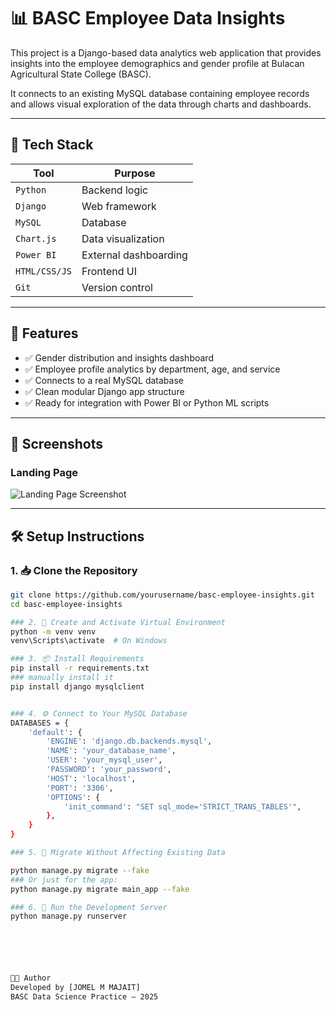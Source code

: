 # 📊 BASC Employee Data Insights

This project is a Django-based data analytics web application that provides insights into the employee demographics and gender profile at Bulacan Agricultural State College (BASC).

It connects to an existing MySQL database containing employee records and allows visual exploration of the data through charts and dashboards.

---

## 🔧 Tech Stack

| Tool                 | Purpose              |
| -------------------- | -------------------- |
| `Python`             | Backend logic        |
| `Django`             | Web framework        |
| `MySQL`              | Database             |
| `Chart.js`           | Data visualization   |
| `Power BI`           | External dashboarding|
| `HTML/CSS/JS`        | Frontend UI          |
| `Git`                | Version control      |

---

## 🧱 Features

- ✅ Gender distribution and insights dashboard  
- ✅ Employee profile analytics by department, age, and service  
- ✅ Connects to a real MySQL database  
- ✅ Clean modular Django app structure  
- ✅ Ready for integration with Power BI or Python ML scripts

---


## 📸 Screenshots

### Landing Page
![Landing Page Screenshot](assets/images/landing-page.png)

---

## 🛠️ Setup Instructions

### 1. 📥 Clone the Repository

```bash
git clone https://github.com/yourusername/basc-employee-insights.git
cd basc-employee-insights

### 2. 🐍 Create and Activate Virtual Environment
python -m venv venv
venv\Scripts\activate  # On Windows

### 3. 📦 Install Requirements
pip install -r requirements.txt
### manually install it
pip install django mysqlclient


### 4. ⚙️ Connect to Your MySQL Database
DATABASES = {
    'default': {
        'ENGINE': 'django.db.backends.mysql',
        'NAME': 'your_database_name',
        'USER': 'your_mysql_user',
        'PASSWORD': 'your_password',
        'HOST': 'localhost',
        'PORT': '3306',
        'OPTIONS': {
            'init_command': "SET sql_mode='STRICT_TRANS_TABLES'",
        },
    }
}

### 5. 🔧 Migrate Without Affecting Existing Data

python manage.py migrate --fake
### Or just for the app:
python manage.py migrate main_app --fake

### 6. 🚀 Run the Development Server
python manage.py runserver






👨‍💻 Author
Developed by [JOMEL M MAJAIT]
BASC Data Science Practice – 2025